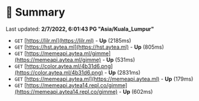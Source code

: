 # 📖 Summary
Last updated: **2/7/2022, 6:01:43 PG "Asia/Kuala_Lumpur"**

- `GET` [https://lilr.ml](https://lilr.ml) - **Up** (2185ms)
- `GET` [https://hst.aytea.ml](https://hst.aytea.ml) - **Up** (805ms)
- `GET` [https://memeapi.aytea.ml/gimme](https://memeapi.aytea.ml/gimme) - **Up** (531ms)
- `GET` [https://color.aytea.ml/4b31d6.png](https://color.aytea.ml/4b31d6.png) - **Up** (2831ms)
- `GET` [https://memeapi.aytea.ml](https://memeapi.aytea.ml) - **Up** (179ms)
- `GET` [https://memeapi.aytea14.repl.co/gimme](https://memeapi.aytea14.repl.co/gimme) - **Up** (602ms)
